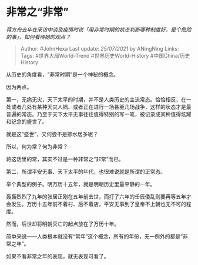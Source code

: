 # 非常之“非常”
*蒋方舟去年在采访中谈及疫情时说「用非常时期的状态判断哪种制度好，是个危险的事」，如何看待她的观点？*

> Author: #JohnHexa
Last update: *25/07/2021* by ANingNing
Links:
Tags: #世界大局World-Trend #世界历史World-History #中国China/历史History 
  

从历史的角度看，“非常时期”是一个神秘的概念。

  

因为两点。

  

第一，无病无灾，天下太平的时期，并不是人类历史的主流常态。恰恰相反，在一处或者几处有某种天灾人祸、或者正在进行一场甚至几场战争，这样的状态才是最普遍的常态。乃至于天下太平无事往往值得特别的写一笔，被记录成某种值得炫耀和纪念的盛世了。

  

就是这“盛世”，又何尝不是掺水居多呢？

  

所以，何为常？何为非常？

  

蒋这话里的常，其实不过是一种非常之“非常”而已。

  

第二，所谓平安无事、天下太平的年代，也很难说就是所谓的正常态。

  

举个典型的例子。明万历十五年，就是明朝历史里最平静的一年。

  

轰轰烈烈了九年的张居正刚在五年前去世，而打了六年的壬辰倭乱则要再等五年才会发生。万历十五年前不着村、后不着店，平安无事到了皇帝不上朝也无不可的程度。

  

然而，后世却将明朝灭亡的起点放在了万历十年。

  

简单来说——人类根本就没有“常年”这个概念，所有的年份，无一例外的都是“非常之年”。

  

如果不看非常之年的表现，就无表现可看了。